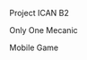 Project ICAN B2 

Only One Mecanic

Mobile Game

<!---
Sheppst/Sheppst is a ✨ special ✨ repository because its `README.md` (this file) appears on your GitHub profile.
You can click the Preview link to take a look at your changes.
--->
